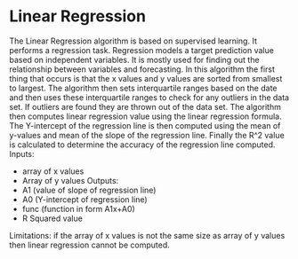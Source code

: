 # Linear Regression
The Linear Regression algorithm is based on supervised learning. It performs a regression task. Regression models a target prediction value based on independent variables. It is mostly used for finding out the relationship between variables and forecasting. In this algorithm the first thing that occurs is that the x values and y values are sorted from smallest to largest. 
The algorithm then sets interquartile ranges based on the date and then uses these interquartile ranges to check for any outliers in the data set. If outliers are found they are thrown out of the data set. 
The algorithm then computes linear regression value using the linear regression formula. 
The Y-intercept of the regression line is then computed using the mean of y-values and mean of the slope of the regression line. 
Finally the R^2 value is calculated to determine the accuracy of the regression line computed. 
Inputs:
* array of x values
* Array of y values
Outputs: 
* A1 (value of slope of regression line)
* A0 (Y-intercept of regression line)
* func (function in form A1x+A0)
* R Squared value

Limitations: if the array of x values is not the same size as array of y values then linear regression cannot be computed. 

